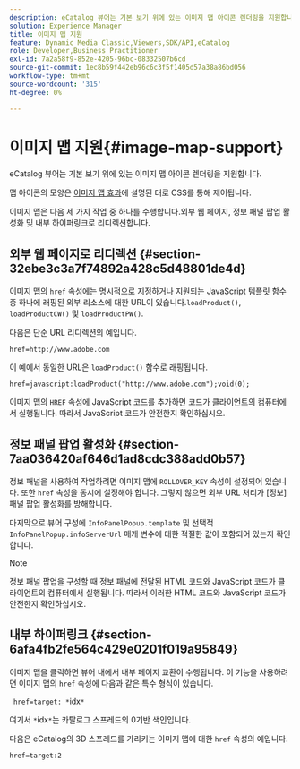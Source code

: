 ```yaml
---
description: eCatalog 뷰어는 기본 보기 위에 있는 이미지 맵 아이콘 렌더링을 지원합니다.
solution: Experience Manager
title: 이미지 맵 지원
feature: Dynamic Media Classic,Viewers,SDK/API,eCatalog
role: Developer,Business Practitioner
exl-id: 7a2a58f9-852e-4205-96bc-08332507b6cd
source-git-commit: 1ec8b59f442eb96c6c3f5f1405d57a38a86bd056
workflow-type: tm+mt
source-wordcount: '315'
ht-degree: 0%

---
```


# 이미지 맵 지원{#image-map-support}

eCatalog 뷰어는 기본 보기 위에 있는 이미지 맵 아이콘 렌더링을 지원합니다.

맵 아이콘의 모양은 [이미지 맵 효과](../../c-html5-s7-aem-asset-viewers/c-html5-20-ecatalog-viewer-about/c-html5-20-ecatalog-viewer-customizingviewer/r-html5-ecatalog-viewer-20-customize-imagemapeffect.md#reference-261df27d1ed145c882b26b88e33a0289)에 설명된 대로 CSS를 통해 제어됩니다.

이미지 맵은 다음 세 가지 작업 중 하나를 수행합니다.외부 웹 페이지, 정보 패널 팝업 활성화 및 내부 하이퍼링크로 리디렉션합니다.

## 외부 웹 페이지로 리디렉션 {#section-32ebe3c3a7f74892a428c5d48801de4d}

이미지 맵의 `href` 속성에는 명시적으로 지정하거나 지원되는 JavaScript 템플릿 함수 중 하나에 래핑된 외부 리소스에 대한 URL이 있습니다.`loadProduct()`, `loadProductCW()` 및 `loadProductPW()`.

다음은 단순 URL 리디렉션의 예입니다.

`href=http://www.adobe.com`

이 예에서 동일한 URL은 `loadProduct()` 함수로 래핑됩니다.

`href=javascript:loadProduct("http://www.adobe.com");void(0);`

이미지 맵의 `HREF` 속성에 JavaScript 코드를 추가하면 코드가 클라이언트의 컴퓨터에서 실행됩니다. 따라서 JavaScript 코드가 안전한지 확인하십시오.

## 정보 패널 팝업 활성화 {#section-7aa036420af646d1ad8cdc388add0b57}

정보 패널을 사용하여 작업하려면 이미지 맵에 `ROLLOVER_KEY` 속성이 설정되어 있습니다. 또한 `href` 속성을 동시에 설정해야 합니다. 그렇지 않으면 외부 URL 처리가 [정보] 패널 팝업 활성화를 방해합니다.

마지막으로 뷰어 구성에 `InfoPanelPopup.template` 및 선택적 `InfoPanelPopup.infoServerUrl` 매개 변수에 대한 적절한 값이 포함되어 있는지 확인합니다.

>[!NOTE]
>
>정보 패널 팝업을 구성할 때 정보 패널에 전달된 HTML 코드와 JavaScript 코드가 클라이언트의 컴퓨터에서 실행됩니다. 따라서 이러한 HTML 코드와 JavaScript 코드가 안전한지 확인하십시오.

## 내부 하이퍼링크 {#section-6afa4fb2fe564c429e0201f019a95849}

이미지 맵을 클릭하면 뷰어 내에서 내부 페이지 교환이 수행됩니다. 이 기능을 사용하려면 이미지 맵의 `href` 속성에 다음과 같은 특수 형식이 있습니다.

` href=target: *`idx`*`

여기서 `*`idx`*`는 카탈로그 스프레드의 0기반 색인입니다.

다음은 eCatalog의 3D 스프레드를 가리키는 이미지 맵에 대한 `href` 속성의 예입니다.

`href=target:2`
